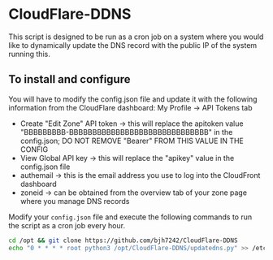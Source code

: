 # CloudFlare-DDNS
This script is designed to be run as a cron job on a system where you would like to dynamically update the DNS record with the public IP of the system running this.

## To install and configure
You will have to modify the config.json file and update it with the following information from the CloudFlare dashboard:
My Profile -> API Tokens tab
* Create "Edit Zone" API token -> this will replace the apitoken value "BBBBBBBBB-BBBBBBBBBBBBBBBBBBBBBBBBBBBBBB" in the config.json; DO NOT REMOVE "Bearer" FROM THIS VALUE IN THE CONFIG
* View Global API key -> this will replace the "apikey" value in the config.json file
* authemail -> this is the email address you use to log into the CloudFront dashboard
* zoneid -> can be obtained from the overview tab of your zone page where you manage DNS records

Modify your `config.json` file and execute the following commands to run the script as a cron job every hour.
```bash
cd /opt && git clone https://github.com/bjh7242/CloudFlare-DDNS
echo "0 * * * * root python3 /opt/CloudFlare-DDNS/updatedns.py" >> /etc/crontab
```
